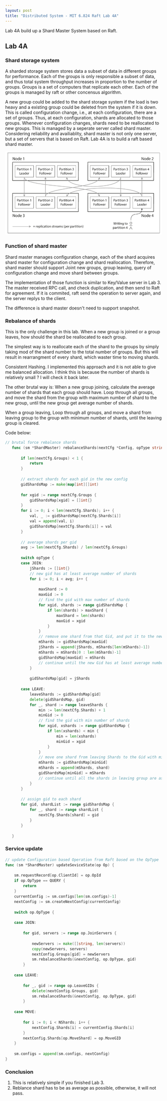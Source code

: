 ```yaml
---
layout: post
title: "Distributed System - MIT 6.824 Raft Lab 4A"
---
```


Lab 4A build up a Shard Master System based on Raft. 

## Lab 4A

### Shard storage system

 A sharded storage system stores data a subset of data in different groups for performance. Each of the groups is only responsible a subset of data, and thus total system throughput increases in proportion to the number of groups. Groups is a set of computers that replicate each other. Each of the groups is managed by raft or other concensus algorithm. 
 
 A new group could be added to the shard storage system if the load is two heavy and a existing group could be deleted from the system if it is down. This is called configuration change, i.e., at each configuration, there are a set of groups. Thus, at each configuration, shards are allocated to those groups. Whenever configuration changes, shards need to be reallocated to new groups. This is managed by a seperate server called shard master. Considering reliability and availiablity, shard master is not only one server, but a set of servers that is based on Raft. Lab 4A is to build a raft based shard master. 

 ![Shard and Raft](/images/shard.png)

### Function of shard master

 Shard master manages configuration change, each of the shard acquires shard master for configuration change and shard reallocation. Therefore, shard master should support Joint new groups, group leaving, query of configuration change and move shard between groups. 

 The implementation of those function is similar to Key/Value server in Lab 3. The master received RPC call, and check duplication, and then send to Raft for agreement. If it is commited, raft send the operation to server again, and the server replys to the client. 

 The difference is shard master doesn't need to support snapshot. 

### Rebalance of shards

 This is the only challenge in this lab. When a new group is joined or a group leaves, how should the shard be reallocated to each group. 

 The simplest way is to reallocate each of the shard to the groups by simply taking mod of the shard number to the total number of groups. But this will result in rearrangment of every shard, which waster time to moving shards. 

 Consistent Hashing. I implemented this approach and it is not able to give me balanced allocation. I think this is because the number of shards is relatively small ? I will check it back later.

 The other brutal way is: When a new group joining, calculate the average number of shards that each group should have. Loop through all groups, and move the shard from the group with maximum number of shard to the new group, until the new group get average number of shards.

 When a group leaving, Loop through all groups, and move a shard from leaving group to the group with minimum number of shards, until the leaving group is cleared. 

 Code below:
 ```go
 // brutal force rebalance shards
    func (sm *ShardMaster) rebalanceShards(nextCfg *Config, opType string, gid int) {

        if len(nextCfg.Groups) < 1 {
            return
        }

        // extract shards for each gid in the new config
        gidShardsMap := make(map[int][]int)

        for xgid := range nextCfg.Groups {
            gidShardsMap[xgid] = []int{}
        }
        for i := 0; i < len(nextCfg.Shards); i++ {
            val, _ := gidShardsMap[nextCfg.Shards[i]]
            val = append(val, i)
            gidShardsMap[nextCfg.Shards[i]] = val
        }

        // average shards per gid
        avg := len(nextCfg.Shards) / len(nextCfg.Groups)

        switch opType {
        case JOIN:
            jShards := []int{}
            // new gid has at least average number of shards
            for i := 0; i < avg; i++ {

                maxShard := 0
                maxGid := 0
                // find the gid with max number of shards
                for xgid, shards := range gidShardsMap {
                    if len(shards) > maxShard {
                        maxShard = len(shards)
                        maxGid = xgid
                    }
                }
                // remove one shard from that Gid, and put it to the new Gid
                mShards := gidShardsMap[maxGid]
                jShards = append(jShards, mShards[len(mShards)-1])
                mShards = mShards[0 : len(mShards)-1]
                gidShardsMap[maxGid] = mShards
                // continue until the new Gid has at least average number of shards
            }

            gidShardsMap[gid] = jShards

        case LEAVE:
            leaveShards := gidShardsMap[gid]
            delete(gidShardsMap, gid)
            for _, shard := range leaveShards {
                min := len(nextCfg.Shards) + 1
                minGid := 0
                // find the gid with min number of shards
                for xgid, xshards := range gidShardsMap {
                    if len(xshards) < min {
                        min = len(xshards)
                        minGid = xgid
                    }
                }
                // move one shard from leaving Shards to the Gid with min number of shards
                mShards := gidShardsMap[minGid]
                mShards = append(mShards, shard)
                gidShardsMap[minGid] = mShards
                // continue until all the shards in leaving group are assigned
            }
        }

        // assign gid to each shard
        for gid, shardList := range gidShardsMap {
            for _, shard := range shardList {
                nextCfg.Shards[shard] = gid
            }
        }

    }
 ```

### Service update

``` go
// update Configuration based Operation from Raft based on the OpType
func (sm *ShardMaster) updateSeviceState(op Op) {

	sm.requestRecord[op.ClientId] = op.OpId
	if op.OpType == QUERY {
		return
	}
	currentConfig := sm.configs[len(sm.configs)-1]
	nextConfig := sm.createNextConfig(currentConfig)

	switch op.OpType {

	case JOIN:

		for gid, servers := range op.JoinServers {

			newServers := make([]string, len(servers))
			copy(newServers, servers)
			nextConfig.Groups[gid] = newServers
			sm.rebalanceShards(&nextConfig, op.OpType, gid)
		}

	case LEAVE:

		for _, gid := range op.LeaveGIDs {
			delete(nextConfig.Groups, gid)
			sm.rebalanceShards(&nextConfig, op.OpType, gid)
		}

	case MOVE:

		for i := 0; i < NShards; i++ {
			nextConfig.Shards[i] = currentConfig.Shards[i]
		}
		nextConfig.Shards[op.MoveShard] = op.MoveGID
	}

	sm.configs = append(sm.configs, nextConfig)
}
```

### Conclusion
 1. This is relatively simple if you finished Lab 3.
 2. Reblance shard has to be as average as possible, otherwise, it will not pass.  

